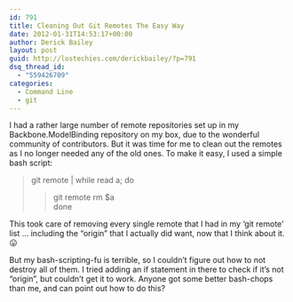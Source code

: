 ```yaml
---
id: 791
title: Cleaning Out Git Remotes The Easy Way
date: 2012-01-31T14:53:17+00:00
author: Derick Bailey
layout: post
guid: http://lostechies.com/derickbailey/?p=791
dsq_thread_id:
  - "559426709"
categories:
  - Command Line
  - git
---
```

I had a rather large number of remote repositories set up in my Backbone.ModelBinding repository on my box, due to the wonderful community of contributors. But it was time for me to clean out the remotes as I no longer needed any of the old ones. To make it easy, I used a simple bash script:

> git remote | while read a; do  
> > git remote rm $a  
> > done

This took care of removing every single remote that I had in my &#8216;git remote&#8217; list … including the &#8220;origin&#8221; that I actually did want, now that I think about it. 😛

But my bash-scripting-fu is terrible, so I couldn&#8217;t figure out how to not destroy all of them. I tried adding an if statement in there to check if it&#8217;s not &#8220;origin&#8221;, but couldn&#8217;t get it to work. Anyone got some better bash-chops than me, and can point out how to do this?

 